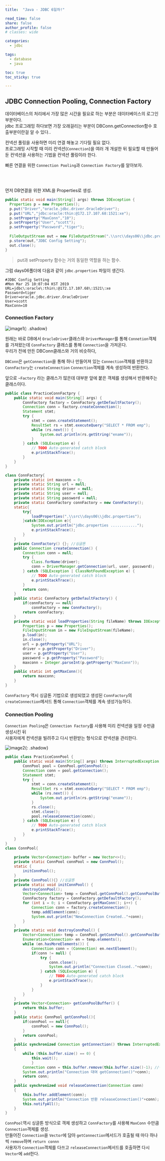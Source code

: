 ```yaml
---
title:  "Java - JDBC 6일차!"

read_time: false
share: false
author_profile: false
# classes: wide

categories:
  - jdbc

tags:
  - database
  - java

toc: true
toc_sticky: true

---
```



## JDBC Connection Pooling, Connection Factory 

데이터베이스의 처리에서 가장 많은 시간을 필요로 하는 부분은 데이터베이스의 로그인 부분이다.  
jdbc 프로그래밍 하다보면 가장 오래걸리는 부분이 DBConn.getConnection함수 호출부분이란걸 알 수 있다..  

컨넥션 풀링을 사용하면 미리 연결 해놓고 기다릴 필요 없다.  
프로그래밍 시작할 때 미리 컨넥션(`Connection`)을 여러 개 개설한 뒤 필요할 때 만들어 둔 컨넥션을 사용하는 기법을 컨넥션 풀링이라 한다.  

빠른 연결을 위한 `Connection Pooling`과 `Connection Factory`를 알아보자.  

<br><br>

먼저 DB연결을 위한 XML을  Properties로 생성.  

```java
public static void main(String[] args) throws IOException {
  Properties p = new Properties();
  p.put("Driver","oracle.jdbc.driver.OracleDriver");
  p.put("URL","jdbc:oracle:thin:@172.17.107.68:1521:xe");
  p.setProperty("MaxConn","10");
  p.setProperty("User","scott");
  p.setProperty("Password","tiger");
  
  FileOutputStream out = new FileOutputStream(".\\src\\days06\\jdbc.properties");
  p.store(out,"JDBC Config Setting");
  out.close();
}
```
> put과 setProperty 함수는 거의 동일한 역할을 하는 함수.  

그럼 days06폴더에 다음과 같이 `jdbc.properties` 파일이 생긴다.  

```
#JDBC Config Setting
#Mon Mar 25 10:07:04 KST 2019
URL=jdbc\:oracle\:thin\:@172.17.107.68\:1521\:xe
Password=tiger
Driver=oracle.jdbc.driver.OracleDriver
User=scott
MaxConn=10
```

### Connection Factory  

![image1](/assets/java/jdbc/days06/image1.png){: .shadow}  

원래는 바로 DB에서 `OracleDriver`클래스와 `DriverManager`를 통해 `Connetion`객체를 가져왔는데 `ConnFactory` 클래스를 통해 `Connection`을 가져온다.  
우리가 전에 만든 DBConn클래스와 거의 비슷하다,  

`DBConn`은 `getConnection`을 통해 하나 만들어져 있는 `Connection`객체를 반환하고  
`ConnFactory`는 `createConnection` `Connection`객체를 계속 생성하여 반환한다.  


앞으로 `~Factory` 라는 클래스가 많은데 대부분 앞에 붙은 객체를 생성해서 반환해주는 클래스이다.  

```java
public class PracticeConnFactpry {
	public static void main(String[] args) {
		ConnFactory factory = ConnFactory.getDefaultFactory();
		Connection conn = factory.createConnection();
		Statement stmt;
		try {
			stmt = conn.createStatement();
			ResultSet rs = stmt.executeQuery("SELECT * FROM emp");
			while (rs.next()) {
				System.out.println(rs.getString("ename"));
			}
		} catch (SQLException e) {
			// TODO Auto-generated catch block
			e.printStackTrace();
		}
	}
}

class ConnFactory{
	private static int maxconn = 0;
	private static String url = null;
	private static String driver = null;
	private static String user = null;
	private static String password = null;
	private static ConnFactory connFactory = new ConnFactory();
	static{
		try{
			loadProperties(".\\src\\days06\\jdbc.properties");
		}catch(IOException e){
			System.out.println("jdbc.properties ............");
			e.printStackTrace();
		}
	}
	private ConnFactory() {}; //싱글톤
	public Connection createConnection() {
		Connection conn = null;
		try {
			Class.forName(driver);
			conn = DriverManager.getConnection(url, user, password);
		} catch (SQLException | ClassNotFoundException e) {
			// TODO Auto-generated catch block
			e.printStackTrace();
		}
		return conn;
	}
	public static ConnFactory getDefaultFactory() {
		if(connFactory == null)
			connFactory = new ConnFactory();
		return connFactory;
	}
	private static void loadProperties(String fileName) throws IOException {
		Properties p = new Properties();
		FileInputStream in = new FileInputStream(fileName);
		p.load(in);
		in.close();
		url = p.getProperty("URL");
		driver = p.getProperty("Driver");
		user = p.getProperty("User");
		password = p.getProperty("Password");
		maxconn = Integer.parseInt(p.getProperty("MaxConn"));
	}
	public static int getMaxConn(){
		return maxconn;
	}
}
```

`ConnFactory` 역시 싱글톤 기법으로 생성되었고 생성된 `ConnFactory`의 `createConnection`메서드 통해 `Connection`객체를 계속 생성가능하다.  


### Connection Pooling

`Connection Pooling`은 `Connection Factory`를 사용해 미리 컨넥션을 일정 수만큼 생성시킨 뒤  
사용자에게 컨넥션을 빌려주고 다시 반환받는 형식으로 컨넥션을 관리한다.  

![image2](/assets/java/jdbc/days06/image2.png){: .shadow}  
  

```java
public class PracticeConnPool {
	public static void main(String[] args) throws InterruptedException {
		ConnPool pool = ConnPool.getConnPool();
		Connection conn = pool.getConnection();
		Statement stmt;
		try {
			stmt = conn.createStatement();
			ResultSet rs = stmt.executeQuery("SELECT * FROM emp");
			while (rs.next()) {
				System.out.println(rs.getString("ename"));
			}
			rs.close();
			stmt.close();
			pool.releaseConnection(conn);
		} catch (SQLException e) {
			// TODO Auto-generated catch block
			e.printStackTrace();
		}
	}
} 
class ConnPool{
	
	private Vector<Connection> buffer = new Vector<>();
    private static ConnPool connPool = new ConnPool();
    static {
    	initConnPool();
    }
    private ConnPool(){} //싱글톤
    private static void initConnPool() {
    	destroyConnPool();
    	Vector<Connection> temp = ConnPool.getConnPool().getConnPoolBuffer();
    	ConnFactory factory = ConnFactory.getDefaultFactory();
    	for (int i = 0; i < ConnFactory.getMaxConn(); i++) {
			Connection conn = factory.createConnection();
			temp.addElement(conn);
			System.out.println("NewConnection Created.."+conn);
		}
	}
	private static void destroyConnPool() {
		Vector<Connection> temp = ConnPool.getConnPool().getConnPoolBuffer();
		Enumeration<Connection> en = temp.elements();
		while (en.hasMoreElements()) {
			Connection conn = (Connection) en.nextElement();
			if(conn != null) {
				try {
					conn.close();
					System.out.println("Connection Closed.."+conn);
				} catch (SQLException e) {
					// TODO Auto-generated catch block
					e.printStackTrace();
				}
			}
		}
	}
	private Vector<Connection> getConnPoolBuffer() {
		return this.buffer;
	}
	public static ConnPool getConnPool(){
        if(connPool == null){
            connPool = new ConnPool();
        }
        return connPool;
    }
    public synchronized Connection getConnection() throws InterruptedException
    {
    	while (this.buffer.size() == 0) {
			this.wait();
			}
    	Connection conn = this.buffer.remove(this.buffer.size()-1); //맨끝의 Connection 대여
    	System.out.println("Connection 대여 getConnection()"+conn);
    	return conn;
    }
    public synchronized void releaseConnection(Connection conn)
    {
    	this.buffer.addElement(conn);
    	System.out.println("Connection 반환 releaseConnection()"+conn);
    	this.notifyAll();
    }
}
```


`ConnPool`역시 싱글톤 방식으로 객체 생성하고 `ConnFactory`를 사용해 `MaxConn` 수만큼 `Connection`객체를 생성.  
만들어진 `Connection`을 `Vector`에 담아 `getConnection`메서드가 호출될 때 마다 하나씩 `remove`하며 `return connn`  
사용자가 `Connection`객체를 다쓰고 `releaseConnection`메서드를 호출하면 다시 `Vector`에 `add`한다.
